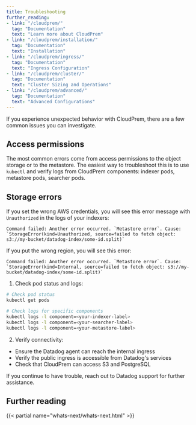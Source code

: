 ```yaml
---
title: Troubleshooting
further_reading:
- link: "/cloudprem/"
  tag: "Documentation"
  text: "Learn more about CloudPrem"
- link: "/cloudprem/installation/"
  tag: "Documentation"
  text: "Installation"
- link: "/cloudprem/ingress/"
  tag: "Documentation"
  text: "Ingress Configuration"
- link: "/cloudprem/cluster/"
  tag: "Documentation"
  text: "Cluster Sizing and Operations"
- link: "/cloudprem/advanced/"
  tag: "Documentation"
  text: "Advanced Configurations"
---
```


If you experience unexpected behavior with CloudPrem, there are a few common issues you can investigate. 

## Access permissions

The most common errors come from access permissions to the object storage or to the metastore. The easiest way to troubleshoot this is to use `kubectl` and verify logs from CloudPrem components: indexer pods, metastore pods, searcher pods.

## Storage errors

If you set the wrong AWS credentials, you will see this error message with `Unauthorized` in the logs of your indexers:

```
Command failed: Another error occurred. `Metastore error`. Cause: `StorageError(kind=Unauthorized, source=failed to fetch object: s3://my-bucket/datadog-index/some-id.split)`
```

If you put the wrong region, you will see this error:

```
Command failed: Another error occurred. `Metastore error`. Cause: `StorageError(kind=Internal, source=failed to fetch object: s3://my-bucket/datadog-index/some-id.split)`
```




1. Check pod status and logs:
```bash
# Check pod status
kubectl get pods

# Check logs for specific components
kubectl logs -l component=<your-indexer-label>
kubectl logs -l component=<your-searcher-label>
kubectl logs -l component=<your-metastore-label>
```

2. Verify connectivity:
- Ensure the Datadog agent can reach the internal ingress
- Verify the public ingress is accessible from Datadog's services
- Check that CloudPrem can access S3 and PostgreSQL

If you continue to have trouble, reach out to Datadog support for further assistance.

## Further reading

{{< partial name="whats-next/whats-next.html" >}}

